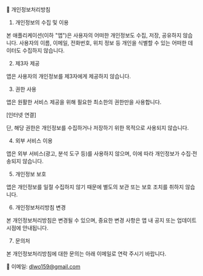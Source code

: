 📄 개인정보처리방침
1. 개인정보의 수집 및 이용

본 애플리케이션(이하 "앱")은 사용자의 어떠한 개인정보도 수집, 저장, 공유하지 않습니다.
사용자의 이름, 이메일, 전화번호, 위치 정보 등 개인을 식별할 수 있는 어떠한 데이터도 수집하지 않습니다.

2. 제3자 제공

앱은 사용자의 개인정보를 제3자에게 제공하지 않습니다.

3. 권한 사용

앱은 원활한 서비스 제공을 위해 필요한 최소한의 권한만을 사용합니다.

[인터넷 연결]

단, 해당 권한은 개인정보를 수집하거나 저장하기 위한 목적으로 사용되지 않습니다.

4. 외부 서비스 이용

앱은 외부 서비스(광고, 분석 도구 등)를 사용하지 않으며, 이에 따라 개인정보가 수집·전송되지 않습니다.

5. 개인정보 보호

앱은 개인정보를 일절 수집하지 않기 때문에 별도의 보관 또는 보호 조치를 취하지 않습니다.

6. 개인정보처리방침 변경

본 개인정보처리방침은 변경될 수 있으며, 중요한 변경 사항은 앱 내 공지 또는 업데이트 시점에 안내됩니다.

7. 문의처

본 개인정보처리방침에 대한 문의는 아래 이메일로 연락 주시기 바랍니다.

📧 이메일: dlwo159@gmail.com
